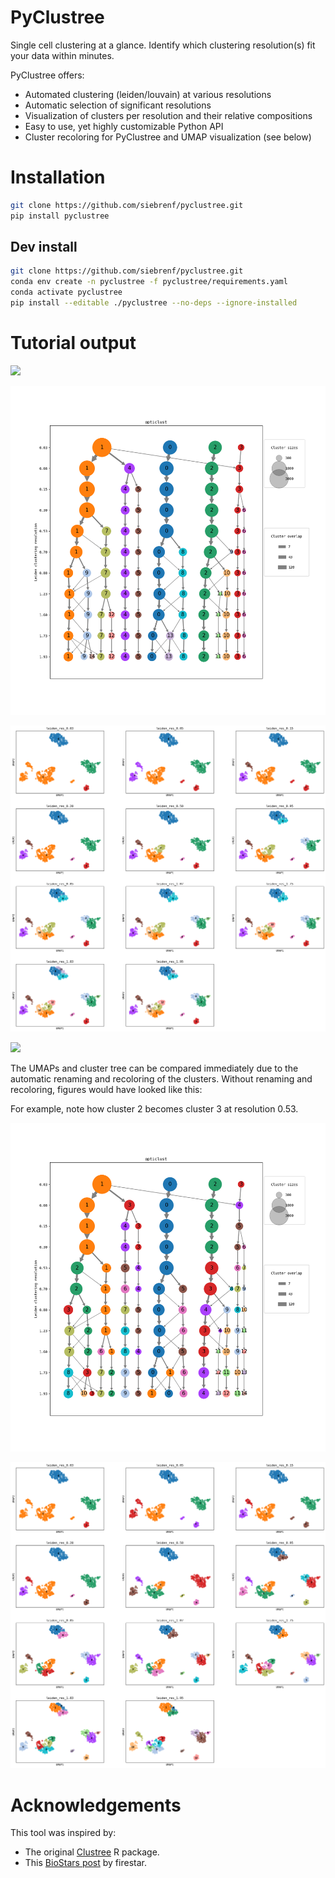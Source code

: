 # PyClustree

Single cell clustering at a glance. 
Identify which clustering resolution(s) fit your data within minutes.

PyClustree offers:
  - Automated clustering (leiden/louvain) at various resolutions
  - Automatic selection of significant resolutions
  - Visualization of clusters per resolution and their relative compositions 
  - Easy to use, yet highly customizable Python API
  - Cluster recoloring for PyClustree and UMAP visualization (see below)

# Installation

```sh
git clone https://github.com/siebrenf/pyclustree.git
pip install pyclustree
```

## Dev install

```sh
git clone https://github.com/siebrenf/pyclustree.git
conda env create -n pyclustree -f pyclustree/requirements.yaml
conda activate pyclustree
pip install --editable ./pyclustree --no-deps --ignore-installed
```

# Tutorial output

![](imgs/cluster_plot.png)

![](imgs/tree_plot_recolored.png)

![](imgs/umaps_recolored.png)

![](imgs/top_genes.png)

The UMAPs and cluster tree can be compared immediately due to the automatic renaming and recoloring of the clusters. 
Without renaming and recoloring, figures would have looked like this:

For example, note how cluster 2 becomes cluster 3 at resolution 0.53.

![](imgs/tree_plot_default.png)

![](imgs/umaps_default.png)


# Acknowledgements

This tool was inspired by:
- The original [Clustree](https://github.com/lazappi/clustree) R package.
- This [BioStars post](https://www.biostars.org/p/9489313/#9489342) by firestar.
